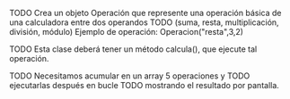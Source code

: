 TODO Crea un objeto Operación que represente una operación básica de una calculadora entre dos operandos 
TODO (suma, resta, multiplicación, división, módulo)
Ejemplo de operación: Operacion("resta",3,2)

TODO Esta clase deberá tener un método calcula(), que ejecute tal operación.

TODO Necesitamos acumular en un array 5 operaciones y
TODO ejecutarlas después en bucle 
TODO mostrando el resultado por pantalla. 